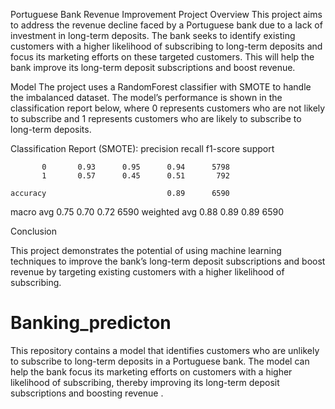 Portuguese Bank Revenue Improvement Project
Overview
This project aims to address the revenue decline faced by a Portuguese bank due to a lack of investment in long-term deposits. The bank seeks to identify existing customers with a higher likelihood of subscribing to long-term deposits and focus its marketing efforts on these targeted customers. This will help the bank improve its long-term deposit subscriptions and boost revenue.

Model
The project uses a RandomForest classifier with SMOTE to handle the imbalanced dataset. The model’s performance is shown in the classification report below, where 0 represents customers who are not likely to subscribe and 1 represents customers who are likely to subscribe to long-term deposits.

Classification Report (SMOTE):
               precision    recall  f1-score   support

           0       0.93      0.95      0.94      5798
           1       0.57      0.45      0.51       792

    accuracy                           0.89      6590
   macro avg       0.75      0.70      0.72      6590
weighted avg       0.88      0.89      0.89      6590

Conclusion


This project demonstrates the potential of using machine learning techniques to improve the bank’s long-term deposit subscriptions and boost revenue by targeting existing customers with a higher likelihood of subscribing.




# Banking_predicton
This repository contains a model that identifies customers who are unlikely to subscribe to long-term deposits in a Portuguese bank. The model can help the bank focus its marketing efforts on customers with a higher likelihood of subscribing, thereby improving its long-term deposit subscriptions and boosting revenue .
